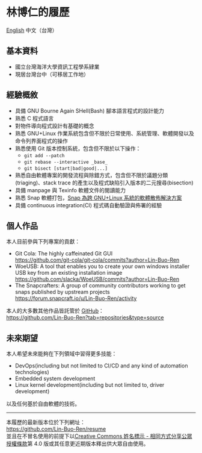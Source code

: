 # 林博仁的履歷
[English](https://lin-buo-ren.github.io/resume) 中文（台灣）

## 基本資料
* 國立台灣海洋大學資訊工程學系肄業
* 現居台灣台中（可移居工作地）

## 經驗概敘
* 具備 GNU Bourne Again SHell(Bash) 腳本語言程式的設計能力
* 熟悉 C 程式語言
* 對物件導向程式設計有基礎的概念
* 熟悉 GNU+Linux 作業系統包含但不限於日常使用、系統管理、軟體開發以及命令列界面程式的操作
* 熟悉使用 Git 版本控制系統，包含但不限於以下操作：
    * `git add --patch`
    * `git rebase --interactive _base_`
    * `git bisect [start|bad|good|...]`
* 熟悉自由軟體專案的開發流程與除錯方式，包含但不限於議題分類(triaging)、stack trace 的產生以及程式缺陷引入版本的二元搜尋(bisection)
* 具備 manpage 與 Texinfo 軟體文件的閱讀能力
* 熟悉 Snap 軟體打包，[Snap 為跨 GNU+Linux 系統的軟體散佈解決方案](https://snapcraft.io)
* 具備 continuous integration(CI) 程式碼自動驗證與佈署的經驗

## 個人作品
本人目前參與下列專案的貢獻：

* Git Cola: The highly caffeinated Git GUI  
  <https://github.com/git-cola/git-cola/commits?author=Lin-Buo-Ren>
* WoeUSB: A tool that enables you to create your own windows installer USB key from an existing installation image  
  <https://github.com/slacka/WoeUSB/commits?author=Lin-Buo-Ren>
* The Snapcrafters: A group of community contributors working to get snaps published by upstream projects  
  <https://forum.snapcraft.io/u/Lin-Buo-Ren/activity>

本人的大多數其他作品皆託管於 [GitHub](http://github.com)：  
<https://github.com/Lin-Buo-Ren?tab=repositories&type=source>

## 未來期望
本人希望未來能夠在下列領域中習得更多技能：

* DevOps(including but not limited to CI/CD and any kind of automation technologies)
* Embedded system development
* Linux kernel development(including but not limited to, driver development)

以及任何基於自由軟體的技術。

---
本履歷的最新版本位於下列網址：  
<https://github.com/Lin-Buo-Ren/resume>  
並且在不冒名使用的前提下以[Creative Commons 姓名標示 - 相同方式分享公眾授權條款](https://creativecommons.org/licenses/by/4.0/)第 4.0 版或其任意更近期版本釋出供大眾自由使用。

